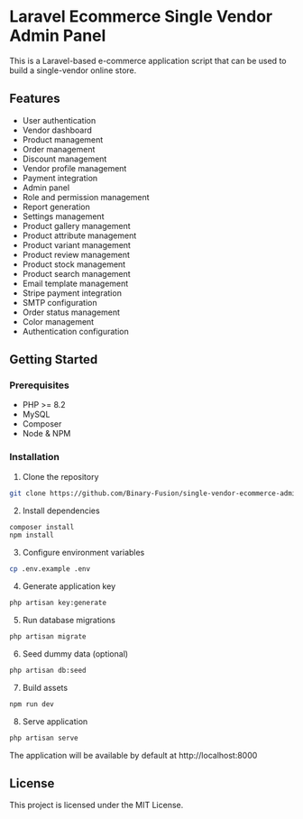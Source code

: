# Laravel Ecommerce Single Vendor Admin Panel

This is a Laravel-based e-commerce application script that can be used to build a single-vendor online store.

## Features

- User authentication
- Vendor dashboard
- Product management
- Order management
- Discount management
- Vendor profile management
- Payment integration
- Admin panel
- Role and permission management
- Report generation
- Settings management
- Product gallery management
- Product attribute management
- Product variant management
- Product review management
- Product stock management
- Product search management
- Email template management
- Stripe payment integration
- SMTP configuration
- Order status management
- Color management
- Authentication configuration

## Getting Started

### Prerequisites

- PHP >= 8.2
- MySQL
- Composer
- Node & NPM

### Installation

1. Clone the repository

``` bash
git clone https://github.com/Binary-Fusion/single-vendor-ecommerce-admin-panel.git
```

2. Install dependencies

``` bash
composer install
npm install
```

3. Configure environment variables

``` bash
cp .env.example .env
```

4. Generate application key

``` bash
php artisan key:generate
```

5. Run database migrations

``` bash
php artisan migrate
```

6. Seed dummy data (optional)

``` bash
php artisan db:seed
```

7. Build assets

``` bash
npm run dev
```

8. Serve application

``` bash
php artisan serve
```

The application will be available by default at http://localhost:8000

## License

This project is licensed under the MIT License.
